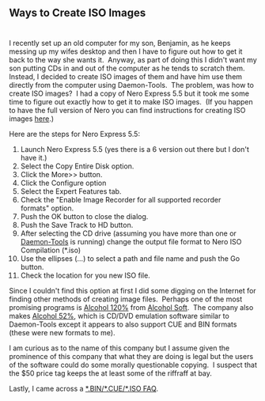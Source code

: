 

## Ways to Create ISO Images 
#
I recently set up an old computer for my son, Benjamin, as he keeps messing up my wifes desktop and then I have to figure out how to get it back to the way she wants it.  Anyway, as part of doing this I didn't want my son putting CDs in and out of the computer as he tends to scratch them.  Instead, I decided to create ISO images of them and have him use them directly from the computer using Daemon-Tools.  The problem, was how to create ISO images?  I had a copy of Nero Express 5.5 but it took me some time to figure out exactly how to get it to make ISO images.  (If you happen to have the full version of Nero you can find instructions for creating ISO images [here](https://www.weethet.nl/english/cdrw_usingnero_iso.php).)

Here are the steps for Nero Express 5.5:

1. Launch Nero Express 5.5 (yes there is a 6 version out there but I don't have it.)
2. Select the Copy Entire Disk option.
3. Click the More>> button.
4. Click the Configure option
5. Select the Expert Features tab.
6. Check the "Enable Image Recorder for all supported recorder formats" option.
7. Push the OK button to close the dialog.
8. Push the Save Track to HD button.
9. After selecting the CD drive (assuming you have more than one or [Daemon-Tools](https://www.daemon-tools.cc) is running) change the output file format to Nero ISO Compilation (\*.iso)
10. Use the ellipses (...) to select a path and file name and push the Go button.
11. Check the location for you new ISO file.

Since I couldn't find this option at first I did some digging on the Internet for finding other methods of creating image files.  Perhaps one of the most promising programs is [Alcohol 120%](https://www.alcohol-software.com/software_120.php) from [Alcohol Soft](https://www.alcohol-soft.com/).  The company also makes [Alcohol 52%](https://www.alcohol-software.com/software_52.php), which is CD/DVD emulation software similar to Daemon-Tools except it appears to also support CUE and BIN formats (these were new formats to me).

I am curious as to the name of this company but I assume given the prominence of this company that what they are doing is legal but the users of the software could do some morally questionable copying.  I suspect that the $50 price tag keeps the at least some of the riffraff at bay.

Lastly, I came across a [\*.BIN/\*.CUE/\*.ISO FAQ](https://forums.afterdawn.com/thread_view.cfm/7976).
